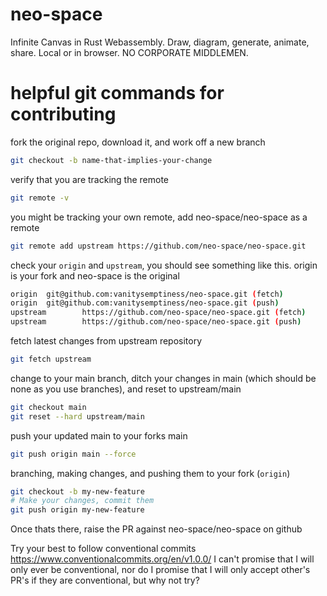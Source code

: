 # neo-space
Infinite Canvas in Rust Webassembly. 
Draw, diagram, generate, animate, share. Local or in browser. 
NO CORPORATE MIDDLEMEN.

# helpful git commands for contributing
fork the original repo, download it, and work off a new branch
```bash
git checkout -b name-that-implies-your-change
```
verify that you are tracking the remote
```bash
git remote -v
```
you might be tracking your own remote, add neo-space/neo-space as a remote
```bash
git remote add upstream https://github.com/neo-space/neo-space.git
```
check your `origin` and `upstream`, you should see something like this.
origin is your fork and neo-space is the original
```bash
origin  git@github.com:vanitysemptiness/neo-space.git (fetch)
origin  git@github.com:vanitysemptiness/neo-space.git (push)
upstream        https://github.com/neo-space/neo-space.git (fetch)
upstream        https://github.com/neo-space/neo-space.git (push)
```

fetch latest changes from upstream repository
```bash
git fetch upstream
```
change to your main branch, ditch your changes in main (which should be none as you use branches), and reset to upstream/main
```bash
git checkout main
git reset --hard upstream/main
```
push your updated main to your forks main 
```bash
git push origin main --force
```
branching, making changes, and pushing them to your fork (`origin`)
```bash
git checkout -b my-new-feature
# Make your changes, commit them
git push origin my-new-feature
```
Once thats there, raise the PR against neo-space/neo-space on github

Try your best to follow conventional commits https://www.conventionalcommits.org/en/v1.0.0/
I can't promise that I will only ever be conventional, nor do I promise that I will only accept other's PR's if they are conventional,
but why not try?